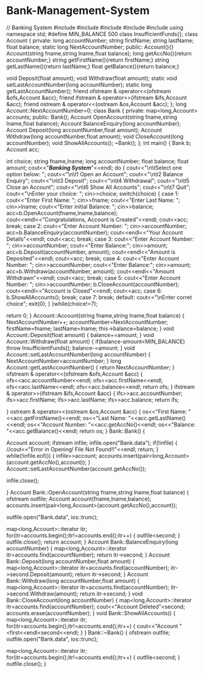 # Bank-Management-System

// Banking System
#include<iostream>
#include<fstream>
#include<cstdlib>
#include<vector>
#include<map>
using namespace std;
#define MIN_BALANCE 500
class InsufficientFunds{};
class Account
{
private:
 long accountNumber;
 string firstName;
 string lastName;
 float balance;
 static long NextAccountNumber;
public:
 Account(){}
 Account(string fname,string lname,float balance);
 long getAccNo(){return accountNumber;}
 string getFirstName(){return firstName;}
 string getLastName(){return lastName;}
 float getBalance(){return balance;}

 void Deposit(float amount);
 void Withdraw(float amount);
 static void setLastAccountNumber(long accountNumber);
 static long getLastAccountNumber();
 friend ofstream & operator<<(ofstream &ofs,Account &acc);
 friend ifstream & operator>>(ifstream &ifs,Account &acc);
 friend ostream & operator<<(ostream &os,Account &acc);
};
long Account::NextAccountNumber=0;
class Bank
{
private:
 map<long,Account> accounts;
public:
 Bank();
 Account OpenAccount(string fname,string lname,float balance);
 Account BalanceEnquiry(long accountNumber);
 Account Deposit(long accountNumber,float amount);
 Account Withdraw(long accountNumber,float amount);
 void CloseAccount(long accountNumber);
 void ShowAllAccounts();
 ~Bank();
};
int main()
{
 Bank b;
 Account acc;

 int choice;
 string fname,lname;
 long accountNumber;
 float balance;
 float amount;
 cout<<"***Banking System***"<<endl;
 do
 {
 cout<<"\n\tSelect one option below: ";
 cout<<"\n\t1 Open an Account";
 cout<<"\n\t2 Balance Enquiry";
 cout<<"\n\t3 Deposit";
 cout<<"\n\t4 Withdrawal";
 cout<<"\n\t5 Close an Account";
 cout<<"\n\t6 Show All Accounts";
 cout<<"\n\t7 Quit";
 cout<<"\nEnter your choice: ";
 cin>>choice;
 switch(choice)
 {
 case 1:
 cout<<"Enter First Name: ";
cin>>fname;
cout<<"Enter Last Name: ";
cin>>lname;
cout<<"Enter initial Balance: ";
cin>>balance;
 acc=b.OpenAccount(fname,lname,balance);
 cout<<endl<<"Congratulations, Account is Created"<<endl;
 cout<<acc; 
break;
 case 2:
 cout<<"Enter Account Number: ";
cin>>accountNumber;
 acc=b.BalanceEnquiry(accountNumber);
 cout<<endl<<"Your Account Details"<<endl;
 cout<<acc;
break;
 case 3:
 cout<<"Enter Account Number: ";
cin>>accountNumber;
cout<<"Enter Balance:";
cin>>amount;
 acc=b.Deposit(accountNumber, amount);
 cout<<endl<<"Amount is Deposited"<<endl;
 cout<<acc;
break;
 case 4:
 cout<<"Enter Account Number: ";
cin>>accountNumber;
cout<<"Enter Balance:";
cin>>amount;
 acc=b.Withdraw(accountNumber, amount);
 cout<<endl<<"Amount Withdrawn"<<endl;
 cout<<acc;
break;
 case 5:
 cout<<"Enter Account Number: ";
cin>>accountNumber;
 b.CloseAccount(accountNumber);
 cout<<endl<<"Account is Closed"<<endl;
 cout<<acc;
 case 6:
 b.ShowAllAccounts();
 break;
 case 7: break;
 default:
 cout<<"\nEnter corret choice";
exit(0);
 }
 }while(choice!=7);

 return 0;
}
Account::Account(string fname,string lname,float balance)
{
 NextAccountNumber++;
 accountNumber=NextAccountNumber;
 firstName=fname;
 lastName=lname;
 this->balance=balance;
}
void Account::Deposit(float amount)
{
 balance+=amount;
}
void Account::Withdraw(float amount)
{
 if(balance-amount<MIN_BALANCE)
 throw InsufficientFunds();
 balance-=amount;
}
void Account::setLastAccountNumber(long accountNumber)
{
 NextAccountNumber=accountNumber;
}
long Account::getLastAccountNumber()
{
 return NextAccountNumber;
}
ofstream & operator<<(ofstream &ofs,Account &acc)
{
 ofs<<acc.accountNumber<<endl;
 ofs<<acc.firstName<<endl;
 ofs<<acc.lastName<<endl;
 ofs<<acc.balance<<endl;
 return ofs;
}
ifstream & operator>>(ifstream &ifs,Account &acc)
{
 ifs>>acc.accountNumber;
 ifs>>acc.firstName;
 ifs>>acc.lastName;
 ifs>>acc.balance;
 return ifs;

}
ostream & operator<<(ostream &os,Account &acc)
{
 os<<"First Name: "<<acc.getFirstName()<<endl;
 os<<"Last Name: "<<acc.getLastName()<<endl;
 os<<"Account Number: "<<acc.getAccNo()<<endl;
 os<<"Balance: "<<acc.getBalance()<<endl;
 return os;
}
Bank::Bank()
{

 Account account;
 ifstream infile;
 infile.open("Bank.data");
 if(!infile)
 {
 //cout<<"Error in Opening! File Not Found!!"<<endl;
 return;
 }
 while(!infile.eof())
 {
 infile>>account;
 accounts.insert(pair<long,Account>(account.getAccNo(),account));
 }
 Account::setLastAccountNumber(account.getAccNo());

 infile.close();

}
Account Bank::OpenAccount(string fname,string lname,float balance)
{
 ofstream outfile;
 Account account(fname,lname,balance);
 accounts.insert(pair<long,Account>(account.getAccNo(),account));

 outfile.open("Bank.data", ios::trunc);

 map<long,Account>::iterator itr;
 for(itr=accounts.begin();itr!=accounts.end();itr++)
 {
 outfile<<itr->second;
 }
 outfile.close();
 return account;
}
Account Bank::BalanceEnquiry(long accountNumber)
{
 map<long,Account>::iterator itr=accounts.find(accountNumber);
 return itr->second;
}
Account Bank::Deposit(long accountNumber,float amount)
{
 map<long,Account>::iterator itr=accounts.find(accountNumber);
 itr->second.Deposit(amount);
 return itr->second;
}
Account Bank::Withdraw(long accountNumber,float amount)
{
 map<long,Account>::iterator itr=accounts.find(accountNumber);
 itr->second.Withdraw(amount);
 return itr->second;
}
void Bank::CloseAccount(long accountNumber)
{
 map<long,Account>::iterator itr=accounts.find(accountNumber);
 cout<<"Account Deleted"<<itr->second;
 accounts.erase(accountNumber);
}
void Bank::ShowAllAccounts()
{
 map<long,Account>::iterator itr;
 for(itr=accounts.begin();itr!=accounts.end();itr++)
 {
 cout<<"Account "<<itr->first<<endl<<itr->second<<endl;
 }
}
Bank::~Bank()
{
 ofstream outfile;
 outfile.open("Bank.data", ios::trunc);

 map<long,Account>::iterator itr;
 for(itr=accounts.begin();itr!=accounts.end();itr++)
 {
 outfile<<itr->second;
 }
 outfile.close();
}
